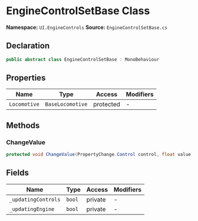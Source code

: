 # EngineControlSetBase Class

**Namespace:** `UI.EngineControls`
**Source:** `EngineControlSetBase.cs`

## Declaration

```csharp
public abstract class EngineControlSetBase : MonoBehaviour
```

## Properties

| Name | Type | Access | Modifiers |
|------|------|--------|-----------|
| `Locomotive` | `BaseLocomotive` | protected | - |

## Methods

### ChangeValue

```csharp
protected void ChangeValue(PropertyChange.Control control, float value)
```

## Fields

| Name | Type | Access | Modifiers |
|------|------|--------|-----------|
| `_updatingControls` | `bool` | private | - |
| `_updatingEngine` | `bool` | private | - |

